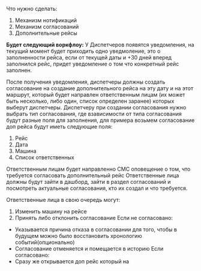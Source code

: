 Что нужно сделать:
1. Механизм нотификаций
2. Механизм согласований
3. Дополнительные рейсы


**Будет следующий воркфлоу:**
У Диспетчеров появятся уведомления, на текущий момент будет приходить одно уведмоление, это о заполненности рейса, если от текущей даты и +30 дней вперед заполнился рейс, придет уведомление о том что конкретный рейс заполнен. 

После получения уведомления, диспетчеры должны создать согласование на создание дополнительного рейса на эту дату и на этот маршрут, который будет направлен ответственным лицам (их может быть несколько, либо один, список определен заранее) которых выберут диспетчеры.
Диспетчеру при создании согласования нужно выбрать тип согласования, где взависимости от типа согласования будут разные поля для заполнения, для примера возьмем согласование доп рейса будут иметь следующие поля:
1) Рейс
2) Дата
3) Машина
4) Список ответственных

Ответственным лицам будет направленно СМС оповещение о том, что требуется согласовать дополнительный рейс
Ответственные лица должны будут зайти в дашборд, зайти в раздел согласований и посмотреть актуальные согласования, кто их создал и что требуется.

Ответственные лица в свою очередь могут:
1) Изменить машину на рейсе
2) Принять либо отклонить согласование
Если не согласовано:
- Указывается причина отказа в согласовании для того, чтобы в будущем можно было восстановить хронологию событий(опционально)
- Согласование отменяется и помещается в историю
Если согласовано:
- Сразу же открывается доп рейс который на




